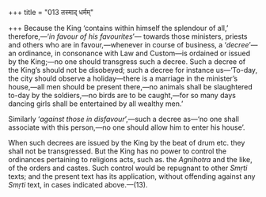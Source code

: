 +++
title = "013 तस्माद् धर्मम्"

+++
Because the King ‘contains within himself the splendour of all,’
therefore,—‘*in favour of his favourites*’— towards those ministers,
priests and others who are in favour,—whenever in course of business, a
‘*decree*’— an ordinance, in consonance with Law and Custom—is ordained
or issued by the King;—no one should transgress such a decree. Such a
decree of the King’s should not be disobeyed; such a decree for instance
us—‘To-day, the city should observe a holiday—there is a marriage in the
minister’s house,—all men should be present there,—no animals shall be
slaughtered to-day by the soldiers,—no birds are to be caught,—for so
many days dancing girls shall be entertained by all wealthy men.’

Similarly ‘*against those in disfavour*’,—such a decree as—‘no one shall
associate with this person,—no one should allow him to enter his house’.

When such decrees are issued by the King by the beat of drum etc. they
shall not be transgressed. But the King has no power to control the
ordinances pertaining to religions acts, such as. the *Agnihotra* and
the like, of the orders and castes. Such control would be repugnant to
other *Smṛti* texts; and the present text has its application, without
offending against any *Smṛti* text, in cases indicated above.—(13).



